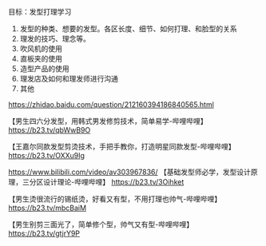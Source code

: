目标：发型打理学习
1. 发型的种类、想要的发型。各区长度、细节、如何打理、和脸型的关系
2. 理发的技巧、理念等。
3. 吹风机的使用
4. 直板夹的使用
5. 造型产品的使用
6. 理发店及如何和理发师进行沟通
7. 其他

https://zhidao.baidu.com/question/212160394186840565.html


【男生四六分发型，用韩式男发修剪技术，简单易学-哔哩哔哩】 https://b23.tv/qbWwB9O

【王嘉尔同款发型剪烫技术，手把手教你，打造明星同款发型-哔哩哔哩】 https://b23.tv/OXXu9Ig

https://www.bilibili.com/video/av303967836/
【基础发型师必学，发型设计原理，三分区设计理论-哔哩哔哩】 https://b23.tv/3Oihket

【男生烫很流行的锡纸烫，好看又有型，不用打理也帅气-哔哩哔哩】 https://b23.tv/mbcBaiM

【男生别剪三面光了，简单修个型，帅气又有型-哔哩哔哩】 https://b23.tv/gtjrY9P
<!--stackedit_data:
eyJoaXN0b3J5IjpbMjA3NTY1MDc0NiwxNTU5MjA5MzA3LDE0MT
IwMDE2ODYsLTEyODM5ODU1MzddfQ==
-->